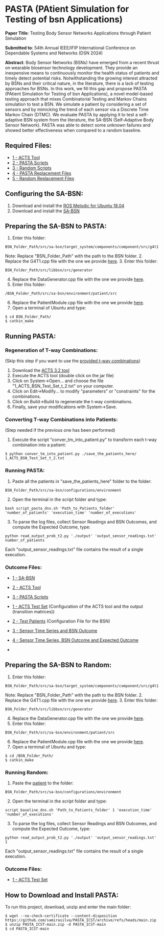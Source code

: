 # PASTA (PAtient Simulation for Testing of bsn Applications)

**Paper Title**: Testing Body Sensor Networks Applications through Patient Simulation

**Submitted to**: 54th Annual IEEE/IFIP International Conference on Dependable Systems and Networks (DSN 2024)

**Abstract**: Body Sensor Networks (BSNs) have emerged from a recent thrust on wearable biosensor technology development. They provide an inexpensive means to continuously monitor the health status of patients and timely detect potential risks. Notwithstanding the growing interest attracted by BSNs and their critical nature, in the literature, there is a lack of testing approaches for BSNs. In this work, we fill this gap and propose PASTA (PAtient Simulation for Testing of bsn Applications), a novel model-based testing approach that mixes Combinatorial Testing and Markov Chains simulation to test a BSN. We simulate a patient by considering a set of sensors and by mimicking the trend of each sensor via a Discrete Time Markov Chain (DTMC). We evaluate PASTA by applying it to test a self-adaptive BSN system from the literature, the SA-BSN (Self-Adaptive Body Sensor Network). PASTA was able to detect some unknown failures and showed better effectiveness when compared to a random baseline. 


## **Required Files**:
- [1 - ACTS Tool](https://github.com/usnistgov/combinatorial-testing-tools)
- [2 - PASTA Scripts](https://anonymous.4open.science/r/PASTA_DSN-6E66/PASTA/PASTA_Scripts/)
- [3 - Random Scripts](https://anonymous.4open.science/r/PASTA_DSN-6E66/Random_Approach/Random_Scripts/)
- [4 - PASTA Replacement Files](https://anonymous.4open.science/r/PASTA_DSN-6E66/PASTA/BSN_Files_to_Replace/)
- [5 - Random Replacement Files](https://anonymous.4open.science/r/PASTA_DSN-6E66/Random_Approach/BSN_Files_to_Replace/)
  
## **Configuring the SA-BSN**:
1. Download and install the [ROS Melodic for Ubuntu 18.04](http://wiki.ros.org/melodic/Installation/Ubuntu)
2. Download and install the [SA-BSN](https://github.com/lesunb/bsn/tree/1c45cd8f4c43e36fcf5665940d5ce7c66b907b31)

## **Preparing the SA-BSN to PASTA**:
1. Enter this folder:
```
BSN_Folder_Path/src/sa-bsn/target_system/components/component/src/g4t1
```
Note: Replace "BSN_Folder_Path" with the path to the BSN folder.
2. Replace the G4T1.cpp file with the one we provide [here]().
3. Enter this folder:
```
BSN_Folder_Path/src/libbsn/src/generator
```
4. Replace the DataGenerator.cpp file with the one we provide [here]().
5. Enter this folder:
```
/BSN_Folder_Path/src/sa-bsn/environment/patient/src
```
6. Replace the PatientModule.cpp file with the one we provide [here]().
7. Open a terminal of Ubuntu and type:
```
$ cd BSN_Folder_Path/
$ catkin_make       
```
## **Running PASTA**:

### **Regeneration of T-way Combinations**:
(Skip this step if you want to use the [provided t-way combinations]())
1. Download the [ACTS 3.2 tool](https://github.com/usnistgov/combinatorial-testing-tools)
2. Execute the ACTS tool (double click on the jar file)
3. Click on System->Open... and choose the file "1_ACTS_BSN_Test_Set_t_2.txt" on your computer.
4. Click on Edit->Modify... to modify "parameters" or "constraints" for the combinations.
5. Click on Build->Build to regenerate the t-way combinations.
6. Finally, save your modifications with System->Save.

### **Converting T-way Combinations into Patients**:
(Step needed if the previous one has been performed)
1. Execute the script "conver_tm_into_patient.py" to transform each t-way combination into a patient:
```
$ python conver_tm_into_patient.py ./save_the_patients_here/ 1_ACTS_BSN_Test_Set_t_2.txt

```
### **Running PASTA**:
1. Paste all the patients in "save_the_patients_here" folder to the folder:
```
BSN_Folder_Path/src/sa-bsn/configurations/environment
```
2. Open the terminal in the script folder and type:
```
bash script_pasta_dns.sh 'Path_to_Patients_folder' 'number_of_patients' 'execution_time' 'number_of_executions'
```
3. To parse the log files, collect Sensor Readings and BSN Outcomes, and compute the Expected Outcome, type:
```
python read_output_prob_t2.py './output' 'output_sensor_readings.txt' number_of_patients

```
Each "output_sensor_readings.txt" file contains the result of a single execution.

### **Outcome Files**:
- [1 - SA-BSN](https://github.com/lesunb/bsn) 
- [2 - ACTS Tool](https://github.com/usnistgov/combinatorial-testing-tools)
- [3 - PASTA Scripts](https://github.com/samirasilva/PASTA_ICST/tree/main/PASTA%20Scripts)

- [1 - ACTS Test Set](https://github.com/samirasilva/PASTA_ICST/blob/main/1_ACTS_BSN_Test_Set_t_2.txt) (Configuration of the ACTS tool and the output (transition matrices))
- [2 - Test Patients](https://github.com/samirasilva/PASTA_ICST/tree/main/2_Test_Patients) (Configuration File for the BSN)
- [3 - Sensor Time Series and BSN Outcome](https://github.com/samirasilva/PASTA_ICST/tree/main/3_Sensor_Time_Series_And_BSN_Outcomes)
- [4 - Sensor Time Series, BSN Outcome and Expected Outcome](https://github.com/samirasilva/PASTA_ICST/tree/main/4_Sensor_Time_Series_BSN_Outcome_and_Expected_Outcome)
- 

## **Preparing the SA-BSN to Random**:
1. Enter this folder:
```
BSN_Folder_Path/src/sa-bsn/target_system/components/component/src/g4t1
```
Note: Replace "BSN_Folder_Path" with the path to the BSN folder.
2. Replace the G4T1.cpp file with the one we provide [here]().
3. Enter this folder:
```
BSN_Folder_Path/src/libbsn/src/generator
```
4. Replace the DataGenerator.cpp file with the one we provide [here]().
5. Enter this folder:
```
BSN_Folder_Path/src/sa-bsn/environment/patient/src
```
6. Replace the PatientModule.cpp file with the one we provide [here]().
7. Open a terminal of Ubuntu and type:
```
$ cd /BSN_Folder_Path/
$ catkin_make       
```
### **Running Random**:
1. Paste the [patient]() to the folder:
```
BSN_Folder_Path/src/sa-bsn/configurations/environment
```
2. Open the terminal in the script folder and type:
```
script_baseline_dns.sh 'Path_to_Patients_folder' 1 'execution_time' 'number_of_executions'
```
3. To parse the log files, collect Sensor Readings and BSN Outcomes, and compute the Expected Outcome, type:
```
python read_output_prob_t2.py './output' 'output_sensor_readings.txt' 1

```
Each "output_sensor_readings.txt" file contains the result of a single execution.

### **Outcome Files**:
- [1 - ACTS Test Set](https://github.com/samirasilva/PASTA_ICST/blob/main/1_ACTS_BSN_Test_Set_t_2.txt)

## How to Download and Install PASTA:
To run this project, download, unzip and enter the main folder: 

```
$ wget --no-check-certificate --content-disposition https://github.com/samirasilva/PASTA_ICST/archive/refs/heads/main.zip
$ unzip PASTA_ICST-main.zip -d PASTA_ICST-main
$ cd PASTA_ICST-main
```
